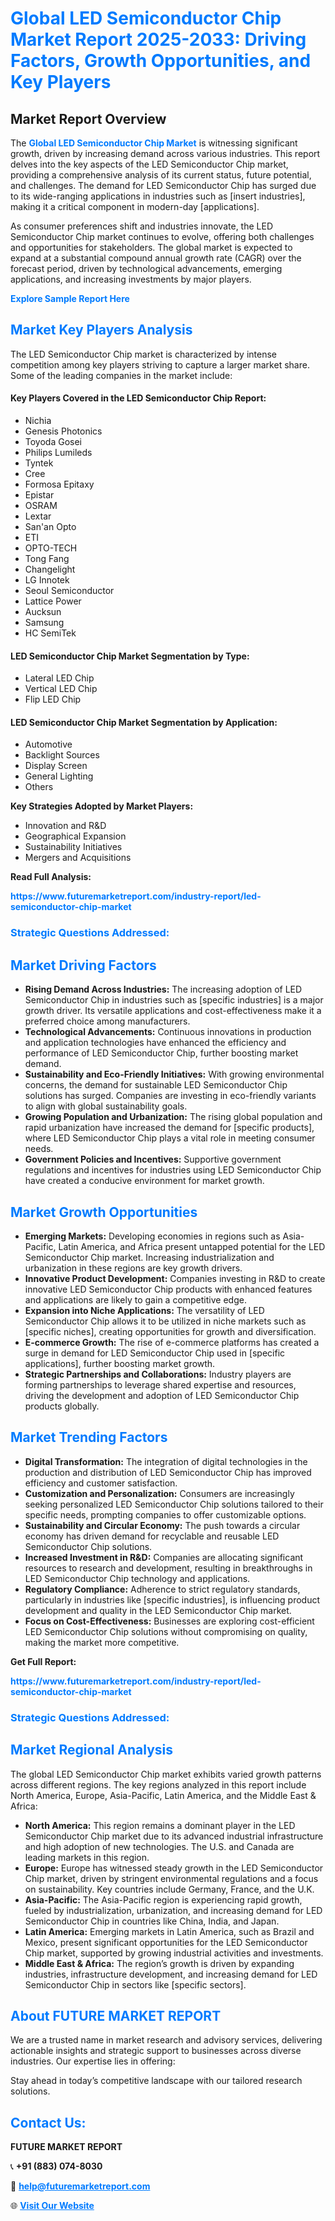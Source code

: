 <h1 style="color: #007BFF;">Global LED Semiconductor Chip Market Report 2025-2033: Driving Factors, Growth Opportunities, and Key Players</h1>

<section id="overview">
<h2>Market Report Overview</h2>
<p>The <a href="https://www.futuremarketreport.com/industry-report/led-semiconductor-chip-market" style="color: #007BFF; text-decoration: none;"><strong>Global LED Semiconductor Chip Market</strong></a> is witnessing significant growth, driven by increasing demand across various industries. This report delves into the key aspects of the LED Semiconductor Chip market, providing a comprehensive analysis of its current status, future potential, and challenges. The demand for LED Semiconductor Chip has surged due to its wide-ranging applications in industries such as [insert industries], making it a critical component in modern-day [applications].</p>
<p>As consumer preferences shift and industries innovate, the LED Semiconductor Chip market continues to evolve, offering both challenges and opportunities for stakeholders. The global market is expected to expand at a substantial compound annual growth rate (CAGR) over the forecast period, driven by technological advancements, emerging applications, and increasing investments by major players.</p>
</section>

<section id="overview">
<p><a href="https://www.futuremarketreport.com/request-sample/reportId=75315" style="color: #007BFF; text-decoration: none;"><strong>Explore Sample Report Here</strong></a></p>
</section>

<section id="key-players">
<h2 style="color: #007BFF;">Market Key Players Analysis</h2>
<p>The LED Semiconductor Chip market is characterized by intense competition among key players striving to capture a larger market share. Some of the leading companies in the market include:</p>
<h4>Key Players Covered in the LED Semiconductor Chip Report:</h4>
<ul><li>Nichia</li><li>Genesis Photonics</li><li>Toyoda Gosei</li><li>Philips Lumileds</li><li>Tyntek</li><li>Cree</li><li>Formosa Epitaxy</li><li>Epistar</li><li>OSRAM</li><li>Lextar</li><li>San&#039;an Opto</li><li>ETI</li><li>OPTO-TECH</li><li>Tong Fang</li><li>Changelight</li><li>LG Innotek</li><li>Seoul Semiconductor</li><li>Lattice Power</li><li>Aucksun</li><li>Samsung</li><li>HC SemiTek</li></ul>
<h4>LED Semiconductor Chip Market Segmentation by Type:</h4>
<ul><li>Lateral LED Chip</li><li>Vertical LED Chip</li><li>Flip LED Chip</li></ul>

<h4>LED Semiconductor Chip Market Segmentation by Application:</h4>
<ul><li>Automotive</li><li>Backlight Sources</li><li>Display Screen</li><li>General Lighting</li><li>Others</li></ul>
<p><strong>Key Strategies Adopted by Market Players:</strong></p>
<ul>
<li>Innovation and R&D</li>
<li>Geographical Expansion</li>
<li>Sustainability Initiatives</li>
<li>Mergers and Acquisitions</li>
</ul>
</section>

<section>
<p><strong>Read Full Analysis: </strong></p><a href="https://www.futuremarketreport.com/industry-report/led-semiconductor-chip-market" style="color: #007BFF; text-decoration: none;"><strong>https://www.futuremarketreport.com/industry-report/led-semiconductor-chip-market</strong></a>
<h3 style="color: #007BFF;">Strategic Questions Addressed:</h3>
</section>

<section id="driving-factors">
<h2 style="color: #007BFF;">Market Driving Factors</h2>
<ul>
<li><strong>Rising Demand Across Industries:</strong> The increasing adoption of LED Semiconductor Chip in industries such as [specific industries] is a major growth driver. Its versatile applications and cost-effectiveness make it a preferred choice among manufacturers.</li>
<li><strong>Technological Advancements:</strong> Continuous innovations in production and application technologies have enhanced the efficiency and performance of LED Semiconductor Chip, further boosting market demand.</li>
<li><strong>Sustainability and Eco-Friendly Initiatives:</strong> With growing environmental concerns, the demand for sustainable LED Semiconductor Chip solutions has surged. Companies are investing in eco-friendly variants to align with global sustainability goals.</li>
<li><strong>Growing Population and Urbanization:</strong> The rising global population and rapid urbanization have increased the demand for [specific products], where LED Semiconductor Chip plays a vital role in meeting consumer needs.</li>
<li><strong>Government Policies and Incentives:</strong> Supportive government regulations and incentives for industries using LED Semiconductor Chip have created a conducive environment for market growth.</li>
</ul>
</section>

<section id="growth-opportunities">
<h2 style="color: #007BFF;">Market Growth Opportunities</h2>
<ul>
<li><strong>Emerging Markets:</strong> Developing economies in regions such as Asia-Pacific, Latin America, and Africa present untapped potential for the LED Semiconductor Chip market. Increasing industrialization and urbanization in these regions are key growth drivers.</li>
<li><strong>Innovative Product Development:</strong> Companies investing in R&D to create innovative LED Semiconductor Chip products with enhanced features and applications are likely to gain a competitive edge.</li>
<li><strong>Expansion into Niche Applications:</strong> The versatility of LED Semiconductor Chip allows it to be utilized in niche markets such as [specific niches], creating opportunities for growth and diversification.</li>
<li><strong>E-commerce Growth:</strong> The rise of e-commerce platforms has created a surge in demand for LED Semiconductor Chip used in [specific applications], further boosting market growth.</li>
<li><strong>Strategic Partnerships and Collaborations:</strong> Industry players are forming partnerships to leverage shared expertise and resources, driving the development and adoption of LED Semiconductor Chip products globally.</li>
</ul>
</section>

<section id="trending-factors">
<h2 style="color: #007BFF;">Market Trending Factors</h2>
<ul>
<li><strong>Digital Transformation:</strong> The integration of digital technologies in the production and distribution of LED Semiconductor Chip has improved efficiency and customer satisfaction.</li>
<li><strong>Customization and Personalization:</strong> Consumers are increasingly seeking personalized LED Semiconductor Chip solutions tailored to their specific needs, prompting companies to offer customizable options.</li>
<li><strong>Sustainability and Circular Economy:</strong> The push towards a circular economy has driven demand for recyclable and reusable LED Semiconductor Chip solutions.</li>
<li><strong>Increased Investment in R&D:</strong> Companies are allocating significant resources to research and development, resulting in breakthroughs in LED Semiconductor Chip technology and applications.</li>
<li><strong>Regulatory Compliance:</strong> Adherence to strict regulatory standards, particularly in industries like [specific industries], is influencing product development and quality in the LED Semiconductor Chip market.</li>
<li><strong>Focus on Cost-Effectiveness:</strong> Businesses are exploring cost-efficient LED Semiconductor Chip solutions without compromising on quality, making the market more competitive.</li>
</ul>
</section>

<section>
<p><strong>Get Full Report: </strong></p><a href="https://www.futuremarketreport.com/industry-report/led-semiconductor-chip-market" style="color: #007BFF; text-decoration: none;"><strong>https://www.futuremarketreport.com/industry-report/led-semiconductor-chip-market</strong></a>
<h3 style="color: #007BFF;">Strategic Questions Addressed:</h3>
</section>


<section id="regional-analysis">
<h2 style="color: #007BFF;">Market Regional Analysis</h2>
<p>The global LED Semiconductor Chip market exhibits varied growth patterns across different regions. The key regions analyzed in this report include North America, Europe, Asia-Pacific, Latin America, and the Middle East & Africa:</p>
<ul>
<li><strong>North America:</strong> This region remains a dominant player in the LED Semiconductor Chip market due to its advanced industrial infrastructure and high adoption of new technologies. The U.S. and Canada are leading markets in this region.</li>
<li><strong>Europe:</strong> Europe has witnessed steady growth in the LED Semiconductor Chip market, driven by stringent environmental regulations and a focus on sustainability. Key countries include Germany, France, and the U.K.</li>
<li><strong>Asia-Pacific:</strong> The Asia-Pacific region is experiencing rapid growth, fueled by industrialization, urbanization, and increasing demand for LED Semiconductor Chip in countries like China, India, and Japan.</li>
<li><strong>Latin America:</strong> Emerging markets in Latin America, such as Brazil and Mexico, present significant opportunities for the LED Semiconductor Chip market, supported by growing industrial activities and investments.</li>
<li><strong>Middle East & Africa:</strong> The region’s growth is driven by expanding industries, infrastructure development, and increasing demand for LED Semiconductor Chip in sectors like [specific sectors].</li>
</ul>
</section>

<footer>
<h2 style="color: #007BFF;">About FUTURE MARKET REPORT</h2>
<p>We are a trusted name in market research and advisory services, delivering actionable insights and strategic support to businesses across diverse industries. Our expertise lies in offering:</p>

<p>Stay ahead in today’s competitive landscape with our tailored research solutions.</p>

<h2 style="color: #007BFF;">Contact Us:</h2>
<p><strong>FUTURE MARKET REPORT</strong></p>
<p>📞 <strong>+91 (883) 074-8030</strong></p>
<p>📧 <strong><a href="mailto:help@futuremarketreport.com" style="color: #007BFF;">help@futuremarketreport.com</a></strong></p>
<p>🌐 <strong><a href="https://www.futuremarketreport.com/" style="color: #007BFF;">Visit Our Website</a></strong></p>
</footer>